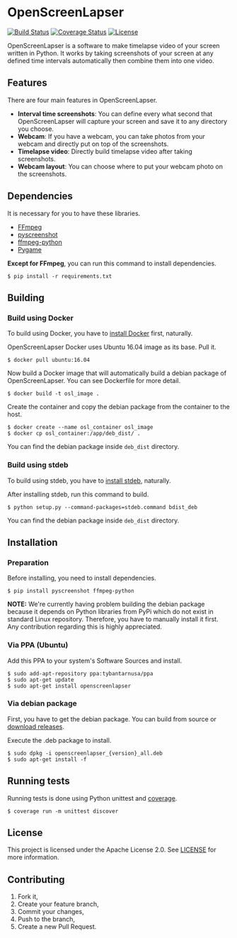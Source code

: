 # OpenScreenLapser

[![Build Status](https://travis-ci.org/tybantarnusa/openscreenlapser.svg?branch=master)](https://travis-ci.org/tybantarnusa/openscreenlapser) [![Coverage Status](https://coveralls.io/repos/github/tybantarnusa/openscreenlapser/badge.svg?branch=master)](https://coveralls.io/github/tybantarnusa/openscreenlapser?branch=develop) [![License](https://img.shields.io/badge/License-Apache%202.0-blue.svg)](https://opensource.org/licenses/Apache-2.0)

OpenScreenLapser is a software to make timelapse video of your screen written in Python. It works by taking screenshots of your screen at any defined time intervals automatically then combine them into one video.

## Features

There are four main features in OpenScreenLapser.

* **Interval time screenshots**: You can define every what second that OpenScreenLapser will capture your screen and save it to any directory you choose.
* **Webcam**: If you have a webcam, you can take photos from your webcam and directly put on top of the screenshots.
* **Timelapse video**: Directly build timelapse video after taking screenshots.
* **Webcam layout**: You can choose where to put your webcam photo on the screenshots.

## Dependencies

It is necessary for you to have these libraries.

* [FFmpeg](https://www.ffmpeg.org/)
* [pyscreenshot](https://pypi.python.org/pypi/pyscreenshot)
* [ffmpeg-python](https://github.com/kkroening/ffmpeg-python)
* [Pygame](https://www.pygame.org/news)

**Except for FFmpeg**, you can run this command to install dependencies.
```{bash}
$ pip install -r requirements.txt
```

## Building

### Build using Docker

To build using Docker, you have to [install Docker](https://docs.docker.com/engine/installation/linux/docker-ce/ubuntu/) first, naturally.

OpenScreenLapser Docker uses Ubuntu 16.04 image as its base. Pull it.
```{bash}
$ docker pull ubuntu:16.04
```

Now build a Docker image that will automatically build a debian package of OpenScreenLapser. You can see Dockerfile for more detail.
```{bash}
$ docker build -t osl_image .
```

Create the container and copy the debian package from the container to the host.
```{bash}
$ docker create --name osl_container osl_image
$ docker cp osl_container:/app/deb_dist/ .
```

You can find the debian package inside `deb_dist` directory.
### Build using stdeb

To build using stdeb, you have to [install stdeb](https://github.com/astraw/stdeb), naturally.

After installing stdeb, run this command to build.

```{bash}
$ python setup.py --command-packages=stdeb.command bdist_deb
```

You can find the debian package inside `deb_dist` directory.

## Installation

### Preparation

Before installing, you need to install dependencies.
```{bash}
$ pip install pyscreenshot ffmpeg-python
```

**NOTE:** We're currently having problem building the debian package because it depends on Python libraries from PyPi which do not exist in standard Linux repository. Therefore, you have to manually install it first. Any contribution regarding this is highly appreciated.

### Via PPA (Ubuntu)

Add this PPA to your system's Software Sources and install.
```{bash}
$ sudo add-apt-repository ppa:tybantarnusa/ppa
$ sudo apt-get update
$ sudo apt-get install openscreenlapser
```

### Via debian package

First, you have to get the debian package. You can build from source or [download releases](https://github.com/tybantarnusa/openscreenlapser/releases).

Execute the .deb package to install.
```{bash}
$ sudo dpkg -i openscreenlapser_{version}_all.deb
$ sudo apt-get install -f
```

## Running tests

Running tests is done using Python unittest and [coverage](https://pypi.python.org/pypi/coverage).
```{bash}
$ coverage run -m unittest discover
```

## License

This project is licensed under the Apache License 2.0. See [LICENSE](https://github.com/tybantarnusa/openscreenlapser/blob/master/LICENSE) for more information.

## Contributing

1. Fork it,
2. Create your feature branch,
3. Commit your changes,
4. Push to the branch,
5. Create a new Pull Request.
